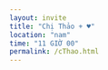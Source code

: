 ```yaml
---
layout: invite
title: "Chị Thảo + ♥"
location: "nam"
time: "11 GIỜ 00"
permalink: /cThao.html
---
```


